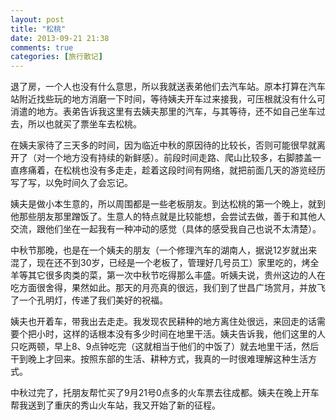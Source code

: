 ```yaml
---
layout: post
title: "松桃"
date: 2013-09-21 21:38
comments: true
categories: [旅行散记]
---
```


退了房，一个人也没有什么意思，所以我就送表弟他们去汽车站。原本打算在汽车站附近找些玩的地方消磨一下时间，等待姨夫开车过来接我，可压根就没有什么可消遣的地方。表弟告诉我这里有去姨夫那里的汽车，与其等待，还不如自己坐车过去，所以也就买了票坐车去松桃。

在姨夫家待了三天多的时间，因为临近中秋的原因待的比较长，否则可能很早就离开了（对一个地方没有持续的新鲜感）。前段时间走路、爬山比较多，右脚膝盖一直疼痛着，在松桃也没有多走走，趁着这段时间有网络，就把前面几天的游览经历写了写，以免时间久了会忘记。

<!--more-->

姨夫是做小本生意的，所以周围都是一些老板朋友。到达松桃的第一个晚上，就到他那些朋友那里蹭饭了。生意人的特点就是比较能想，会尝试去做，善于和其他人交流，跟他们坐在一起我有一种冲动的感觉（具体的感受我自己也说不太清楚）。

中秋节那晚，也是在一个姨夫的朋友（一个修理汽车的湖南人，据说12岁就出来混了，现在还不到30岁，已经是一个老板了，管理好几号员工）家里吃的，烤全羊等其它很多肉类的菜，第一次中秋节吃得那么丰盛。听姨夫说，贵州这边的人在吃方面很舍得，果然如此。那天的月亮真的很远，我们到了世昌广场赏月，并放飞了一个孔明灯，传递了我们美好的祝福。

姨夫也开着车，带我出去走走。我发现农民耕种的地方离住处很远，来回走的话需要个把小时，这样的话根本没有多少时间在地里干活。姨夫告诉我，他们这里的人只吃两顿，早上8、9点钟吃完（这就相当于他们的中饭了）就去地里干活，然后干到晚上才回来。按照东部的生活、耕种方式，我真的一时很难理解这种生活方式。

中秋过完了，托朋友帮忙买了9月21号0点多的火车票去往成都。姨夫在晚上开车帮我送到了重庆的秀山火车站，我又开始了新的征程。
